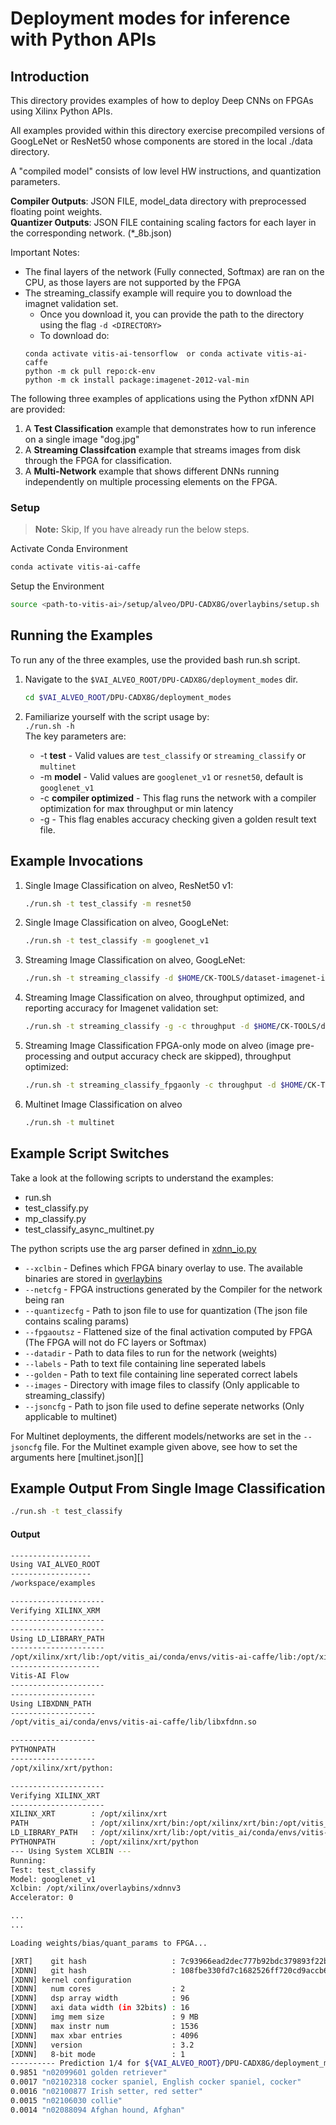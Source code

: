 # Deployment modes for inference with Python APIs

## Introduction
This directory provides examples of how to deploy Deep CNNs on FPGAs using Xilinx Python APIs.

All examples provided within this directory exercise precompiled versions of GoogLeNet or ResNet50 whose components are stored in the local ./data directory.  

A "compiled model" consists of low level HW instructions, and quantization parameters. 

**Compiler Outputs**:  JSON FILE, model_data directory with preprocessed floating point weights.  
**Quantizer Outputs**: JSON FILE containing scaling factors for each layer in the corresponding network. (*_8b.json)  

Important Notes:
 - The final layers of the network (Fully connected, Softmax) are ran on the CPU, as those layers are not supported by the FPGA
 - The streaming_classify example will require you to download the imagnet validation set.  
   - Once you download it, you can provide the path to the directory using the flag `-d <DIRECTORY>`
   - To download do:
   ```
   conda activate vitis-ai-tensorflow  or conda activate vitis-ai-caffe
   python -m ck pull repo:ck-env
   python -m ck install package:imagenet-2012-val-min 
   ```

The following three examples of applications using the Python xfDNN API are provided:

1. A **Test Classification** example that demonstrates how to run inference on a single image "dog.jpg"
2. A **Streaming Classifcation** example that streams images from disk through the FPGA for classification.
3. A **Multi-Network** example that shows different DNNs running independently on multiple processing elements on the FPGA.   

### Setup

> **Note:** Skip, If you have already run the below steps.

Activate Conda Environment
  ```sh
  conda activate vitis-ai-caffe 
  ```

Setup the Environment

  ```sh
  source <path-to-vitis-ai>/setup/alveo/DPU-CADX8G/overlaybins/setup.sh
  ```

## Running the Examples  

To run any of the three examples, use the provided bash run.sh script. 

1. Navigate to the `$VAI_ALVEO_ROOT/DPU-CADX8G/deployment_modes` dir.
    ```sh
    cd $VAI_ALVEO_ROOT/DPU-CADX8G/deployment_modes
    ```

2. Familiarize yourself with the script usage by:  
  `./run.sh -h`  
  The key parameters are:
    - -t **test** - Valid values are `test_classify` or `streaming_classify` or `multinet`
    - -m **model** - Valid values are `googlenet_v1` or `resnet50`, default is `googlenet_v1`
    - -c **compiler optimized** - This flag runs the network with a compiler optimization for max throughput or min latency
    - -g - This flag enables accuracy checking given a golden result text file.   

## Example Invocations
1. Single Image Classification on alveo, ResNet50 v1:
    ```sh
    ./run.sh -t test_classify -m resnet50
    ```
2. Single Image Classification on alveo, GoogLeNet:
    ```sh
    ./run.sh -t test_classify -m googlenet_v1
    ```
3. Streaming Image Classification on alveo, GoogLeNet:
    ```sh
    ./run.sh -t streaming_classify -d $HOME/CK-TOOLS/dataset-imagenet-ilsvrc2012-val-min
    ```
4. Streaming Image Classification on alveo, throughput optimized, and reporting accuracy for Imagenet validation set:
    ```sh
    ./run.sh -t streaming_classify -g -c throughput -d $HOME/CK-TOOLS/dataset-imagenet-ilsvrc2012-val-min
    ```
5. Streaming Image Classification FPGA-only mode on alveo (image pre-processing and output accuracy check are skipped), throughput optimized:
    ```sh
    ./run.sh -t streaming_classify_fpgaonly -c throughput -d $HOME/CK-TOOLS/dataset-imagenet-ilsvrc2012-val-min
    ```
6. Multinet Image Classification on alveo
    ```sh
    ./run.sh -t multinet
    ```

## Example Script Switches
Take a look at the following scripts to understand the examples:
* run.sh
* test_classify.py
* mp_classify.py
* test_classify_async_multinet.py  

The python scripts use the arg parser defined in [xdnn_io.py](../../vai/dpuv1/rt/xdnn_io.py)

- `--xclbin` 		  - Defines which FPGA binary overlay to use. The available binaries are stored in [overlaybins](../../overlaybins)
- `--netcfg` 	    - FPGA instructions generated by the Compiler for the network being ran
- `--quantizecfg` - Path to json file to use for quantization (The json file contains scaling params)
- `--fpgaoutsz`	  - Flattened size of the final activation computed by FPGA (The FPGA will not do FC layers or Softmax)
- `--datadir`		  - Path to data files to run for the network (weights)
- `--labels`		  - Path to text file containing line seperated labels
- `--golden`		  - Path to text file containing line seperated correct labels
- `--images`	    - Directory with image files to classify (Only applicable to streaming_classify)
- `--jsoncfg`     - Path to json file used to define seperate networks (Only applicable to multinet)

For Multinet deployments, the different models/networks are set in the `--jsoncfg` file. For the Multinet example given above, see how to set the arguments here [multinet.json][]

## Example Output From Single Image Classification

  ```sh
  ./run.sh -t test_classify
  ```
  #### Output

  ```sh
------------------
Using VAI_ALVEO_ROOT
------------------
/workspace/examples

---------------------
Verifying XILINX_XRM
---------------------
---------------------
Using LD_LIBRARY_PATH
---------------------
/opt/xilinx/xrt/lib:/opt/vitis_ai/conda/envs/vitis-ai-caffe/lib:/opt/xilinx/xrt/lib:/usr/lib:/usr/lib/x86_64-linux-gnu:/usr/local/lib:/opt/vitis_ai/conda/envs/vitis-ai-tensorflow/lib
--------------------
Vitis-AI Flow
---------------------
-------------------
Using LIBXDNN_PATH
-------------------
/opt/vitis_ai/conda/envs/vitis-ai-caffe/lib/libxfdnn.so

-------------------
PYTHONPATH
-------------------
/opt/xilinx/xrt/python:

---------------------
Verifying XILINX_XRT
---------------------
XILINX_XRT        : /opt/xilinx/xrt
PATH              : /opt/xilinx/xrt/bin:/opt/xilinx/xrt/bin:/opt/vitis_ai/conda/envs/vitis-ai-caffe/bin:/opt/vitis_ai/conda/condabin:/opt/vitis_ai/conda/bin:/opt/vitis_ai/utility:/usr/local/sbin:/usr/local/bin:/usr/sbin:/usr/bin:/sbin:/bin
LD_LIBRARY_PATH   : /opt/xilinx/xrt/lib:/opt/vitis_ai/conda/envs/vitis-ai-caffe/lib:/opt/xilinx/xrt/lib:/opt/vitis_ai/conda/envs/vitis-ai-caffe/lib:/opt/xilinx/xrt/lib:/usr/lib:/usr/lib/x86_64-linux-gnu:/usr/local/lib:/opt/vitis_ai/conda/envs/vitis-ai-tensorflow/lib
PYTHONPATH        : /opt/xilinx/xrt/python
--- Using System XCLBIN ---
Running:
 Test: test_classify
 Model: googlenet_v1
 Xclbin: /opt/xilinx/overlaybins/xdnnv3
 Accelerator: 0

...
...

Loading weights/bias/quant_params to FPGA...

[XRT]    git hash                   : 7c93966ead2dec777b92bdc379893f22b5bd561e
[XDNN]   git hash                   : 108fbe330fd7c1682526ff720cd9accb6ff3f6c0
[XDNN] kernel configuration
[XDNN]   num cores                  : 2
[XDNN]   dsp array width            : 96
[XDNN]   axi data width (in 32bits) : 16
[XDNN]   img mem size               : 9 MB
[XDNN]   max instr num              : 1536
[XDNN]   max xbar entries           : 4096
[XDNN]   version                    : 3.2
[XDNN]   8-bit mode                 : 1
---------- Prediction 1/4 for ${VAI_ALVEO_ROOT}/DPU-CADX8G/deployment_modes/dog.jpg ----------
0.9851 "n02099601 golden retriever"
0.0017 "n02102318 cocker spaniel, English cocker spaniel, cocker"
0.0016 "n02100877 Irish setter, red setter"
0.0015 "n02106030 collie"
0.0014 "n02088094 Afghan hound, Afghan"

  ```
